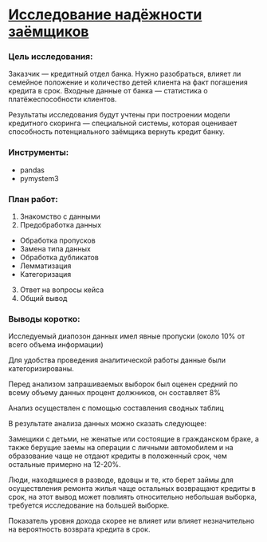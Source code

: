 # [Исследование надёжности заёмщиков](https://github.com/asolovov/asolovov_portfolio/blob/main/reliability/reliability.ipynb)

### Цель исследования:
Заказчик — кредитный отдел банка. Нужно разобраться, влияет ли семейное положение и количество детей клиента на факт погашения кредита в срок. Входные данные от банка — статистика о платёжеспособности клиентов.

Результаты исследования будут учтены при построении модели кредитного скоринга — специальной системы, которая оценивает способность потенциального заёмщика вернуть кредит банку.

### Инструменты:
- pandas
- pymystem3

### План работ:
1. Знакомство с данными
2. Предобработка данных
- Обработка пропусков
- Замена типа данных
- Обработка дубликатов
- Лемматизация
- Категоризация
3. Ответ на вопросы кейса
4. Общий вывод

### Выводы коротко:
Исследуемый диапозон данных имел явные пропуски (около 10% от всего объема информации)

Для удобства проведения аналитической работы данные были категоризированы.

Перед анализом запрашиваемых выборок был оценен средний по всему объему данных процент должников, он составляет 8%

Анализ осуществлен с помощью составления сводных таблиц

В результате анализа данных можно сказать следующее:

Замещики с детьми, не женатые или состоящие в гражданском браке, а также берущие заемы на операции с личными автомобилем и на образование чаще не отдают кредиты в положенный срок, чем остальные примерно на 12-20%.

Люди, находящиеся в разводе, вдовцы и те, кто берет займы для осуществления ремонта жилья чаще остальных возвращают кредиты в срок, на этот вывод может повлиять относительно небольшая выборка, требуется исследование на большей выборке.

Показатель уровня дохода скорее не влияет или влияет незначительно на вероятность возврата кредита в срок.
